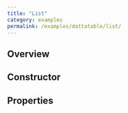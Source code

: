 ```yaml
---
title: "List"
category: examples
permalink: /examples/dattatable/list/
---
```

## Overview

## Constructor

## Properties
